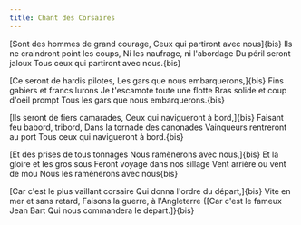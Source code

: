 ```yaml
---
title: Chant des Corsaires
---
```

[Sont des hommes de grand courage,
Ceux qui partiront avec nous]{bis}
Ils ne craindront point les coups,
Ni les naufrage, ni l'abordage
Du péril seront jaloux
Tous ceux qui partiront avec nous.{bis}

[Ce seront de hardis pilotes,
Les gars que nous embarquerons,]{bis}
Fins gabiers et francs lurons
Je t'escamote toute une flotte
Bras solide et coup d'oeil prompt
Tous les gars que nous embarquerons.{bis}

[Ils seront de fiers camarades,
Ceux qui navigueront à bord,]{bis}
Faisant feu babord, tribord,
Dans la tornade des canonades
Vainqueurs rentreront au port
Tous ceux qui navigueront à bord.{bis}

[Et des prises de tous tonnages
Nous ramènerons avec nous,]{bis}
Et la gloire et les gros sous
Feront voyage dans nos sillage
Vent arrière ou vent de mou
Nous les ramènerons avec nous{bis}

[Car c'est le plus vaillant corsaire
Qui donna l'ordre du départ,]{bis}
Vite en mer et sans retard,
Faisons la guerre, à l'Angleterre
{[Car c'est le fameux Jean Bart
Qui nous commandera le départ.]}{bis}

